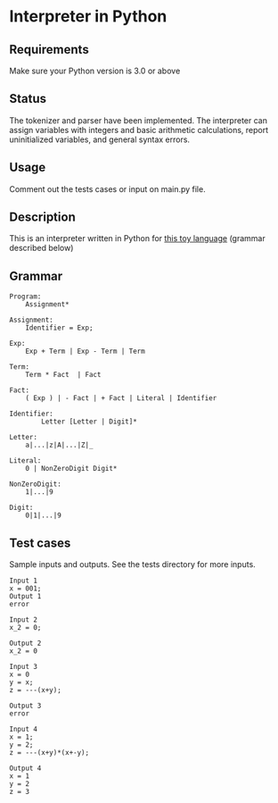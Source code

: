 # Interpreter in Python
## Requirements
Make sure your Python version is 3.0 or above
## Status
The tokenizer and parser have been implemented. The interpreter can assign variables with integers and basic arithmetic calculations, report uninitialized variables, and general syntax errors.

## Usage
Comment out the tests cases or input on main.py file.

## Description
This is an interpreter written in Python for [this toy language](http://www.sci.brooklyn.cuny.edu/~zhou/teaching/cis7120/project.html) (grammar described below)


## Grammar
```
Program:
	Assignment*

Assignment:
	Identifier = Exp;

Exp: 
	Exp + Term | Exp - Term | Term

Term:
	Term * Fact  | Fact

Fact:
	( Exp ) | - Fact | + Fact | Literal | Identifier

Identifier:
     	Letter [Letter | Digit]*

Letter:
	a|...|z|A|...|Z|_

Literal:
	0 | NonZeroDigit Digit*
		
NonZeroDigit:
	1|...|9

Digit:
	0|1|...|9
```

## Test cases
Sample inputs and outputs. See the tests directory for more inputs.
```
Input 1
x = 001;
Output 1
error

Input 2
x_2 = 0;

Output 2
x_2 = 0

Input 3
x = 0
y = x;
z = ---(x+y);

Output 3
error

Input 4
x = 1;
y = 2;
z = ---(x+y)*(x+-y);

Output 4
x = 1
y = 2
z = 3

```

